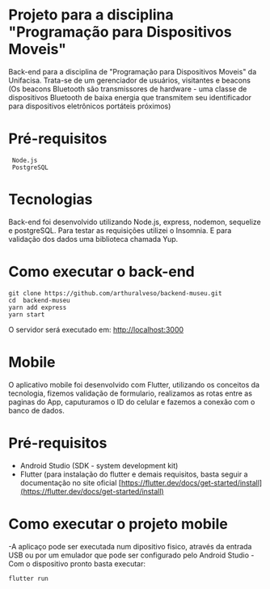 # Projeto para a disciplina "Programação para Dispositivos Moveis"

Back-end para a disciplina de "Programação para Dispositivos Moveis" da Unifacisa. Trata-se de um gerenciador de usuários, visitantes e beacons (Os beacons Bluetooth são transmissores de hardware - uma classe de dispositivos Bluetooth de baixa energia que transmitem seu identificador para dispositivos eletrônicos portáteis próximos)

# Pré-requisitos
	 Node.js
	 PostgreSQL

# Tecnologias

Back-end foi desenvolvido utilizando Node.js, express, nodemon, sequelize e postgreSQL. Para testar as requisições utilizei o Insomnia. E para validação dos dados uma biblioteca chamada Yup.

# Como executar o back-end

```
git clone https://github.com/arthuralveso/backend-museu.git
cd  backend-museu
yarn add express
yarn start
```

O servidor será executado em: [http://localhost:3000](http://localhost:3000)

# Mobile

O aplicativo mobile foi desenvolvido com Flutter, utilizando os conceitos da tecnologia, fizemos validação de formulario, realizamos as rotas entre as paginas do App, caputuramos o ID do celular e fazemos a conexão com o banco de dados.

# Pré-requisitos
  - Android Studio (SDK - system development kit)
  - Flutter (para instalação do flutter e demais requisitos, basta seguir a documentação no site oficial [https://flutter.dev/docs/get-started/install](https://flutter.dev/docs/get-started/install)
  
 # Como executar o projeto mobile
  -A aplicaço pode ser executada num dipositivo fisico, através da entrada USB ou por um emulador que pode ser configurado pelo Android Studio
  -Com o dispositivo pronto basta executar:
  ```
  flutter run
  ```

